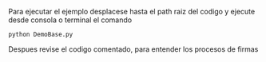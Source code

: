 Para ejecutar el ejemplo desplacese hasta el path raiz del codigo y ejecute desde consola o terminal el comando

```
python DemoBase.py
```
Despues revise el codigo comentado, para entender los procesos de firmas 
